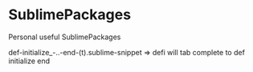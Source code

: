 SublimePackages
===============

Personal useful SublimePackages

def-initialize_-..-end-(t).sublime-snippet  =>  defi will tab complete to def initialize end
